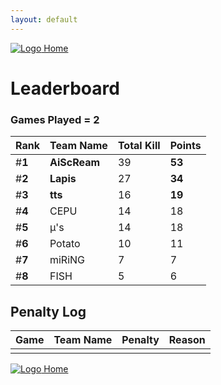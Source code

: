 ```yaml
---
layout: default
---
```


[ ![Logo](https://kanziebub.github.io/ProjectSEA/assets/images/bullet_rev.png) Home](https://kanziebub.github.io/ProjectSEA/)

# **Leaderboard**

### Games Played = 2

|  Rank  | Team Name             | Total Kill | **Points** |
|:-------|:----------------------|:-----------|:-----------|
| #**1** | **AiScReam** | 39 | **53** | 
| #**2** | **Lapis** | 27 | **34** | 
| #**3** | **tts** | 16 | **19** | 
| #**4** | CEPU | 14 | 18 | 
| #**5** | μ's | 14 | 18 | 
| #**6** | Potato | 10 | 11 | 
| #**7** | miRiNG | 7 | 7 | 
| #**8** | FISH | 5 | 6 | 
 

## Penalty Log 

|  Game  | Team Name | Penalty | Reason                |
|:-------|:----------|:--------|:----------------------| 
|    |    |    |    |


[ ![Logo](https://kanziebub.github.io/ProjectSEA/assets/images/bullet_rev.png) Home](https://kanziebub.github.io/ProjectSEA/)
